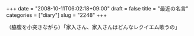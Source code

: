 +++
date = "2008-10-11T06:02:18+09:00"
draft = false
title = "最近の名言"
categories = ["diary"]
slug = "2248"
+++

（脇腹を小突きながら）「家入さん、家入さんはどんなレクイエム歌うの」
